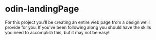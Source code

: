 # odin-landingPage
For this project you’ll be creating an entire web page from a design we’ll provide for you. If you’ve been following along you should have the skills you need to accomplish this, but it may not be easy!
